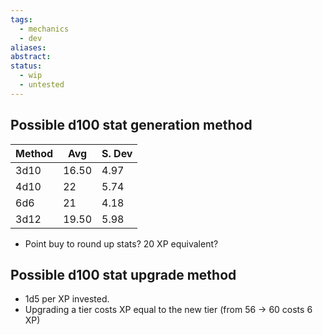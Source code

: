 ```yaml
---
tags:
  - mechanics
  - dev
aliases: 
abstract: 
status:
  - wip
  - untested
---
```

## Possible d100 stat generation method

| Method | Avg   | S. Dev |
| ------ | ----- | ------ |
| 3d10   | 16.50 | 4.97   |
| 4d10   | 22    | 5.74   |
| 6d6    | 21    | 4.18   |
| 3d12   | 19.50 | 5.98   |
- Point buy to round up stats? 20 XP equivalent?
## Possible d100 stat upgrade method
- 1d5 per XP invested.
- Upgrading a tier costs XP equal to the new tier (from 56 -> 60 costs 6 XP)
